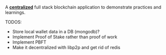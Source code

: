 A <u><b>centralized</b></u> full stack blockchain application to demonstrate practices and learnings.

TODOS:
- Store local wallet data in a DB (mongodb)?
- Implement Proof of Stake rather than proof of work
- Implement PBFT
- Make it decentralized with libp2p and get rid of redis 
